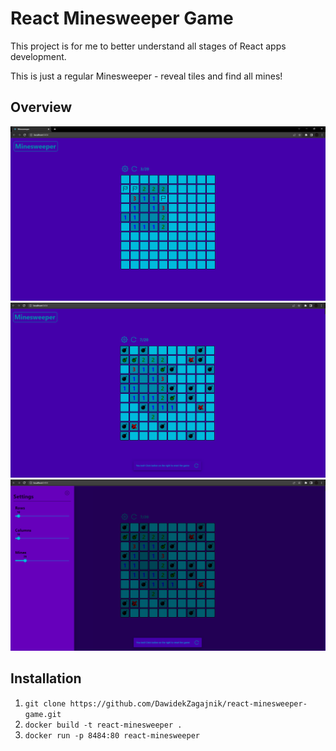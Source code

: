 # React Minesweeper Game
This project is for me to better understand all stages of React apps development.

This is just a regular Minesweeper - reveal tiles and find all mines!

## Overview

![image1](./screenshots/image1.png)
![image2](./screenshots/image2.png)
![image3](./screenshots/image3.png)

## Installation
1. `git clone https://github.com/DawidekZagajnik/react-minesweeper-game.git`
2. `docker build -t react-minesweeper .`
3. `docker run -p 8484:80 react-minesweeper`